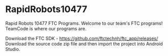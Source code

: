 # RapidRobots10477
Rapid Robots 10477 FTC Programs.
Welcome to our team's FTC programs!
TeamCode is where our programs are.


Download the FTC SDK - https://github.com/ftctechnh/ftc_app/releases/
Download the source code zip file and then import the project into Android Studio.
